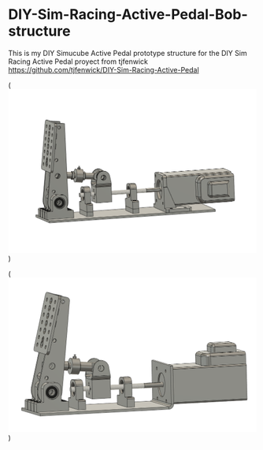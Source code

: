 # DIY-Sim-Racing-Active-Pedal-Bob-structure

This is my DIY Simucube Active Pedal prototype structure for the DIY Sim Racing Active Pedal proyect from tjfenwick https://github.com/tjfenwick/DIY-Sim-Racing-Active-Pedal

(![Version 1](CAD%20BOB/Image.png))

(![Version 2](CAD%20BOB/Image2.png))
